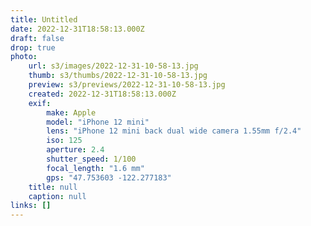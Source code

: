```yaml
---
title: Untitled
date: 2022-12-31T18:58:13.000Z
draft: false
drop: true
photo:
    url: s3/images/2022-12-31-10-58-13.jpg
    thumb: s3/thumbs/2022-12-31-10-58-13.jpg
    preview: s3/previews/2022-12-31-10-58-13.jpg
    created: 2022-12-31T18:58:13.000Z
    exif:
        make: Apple
        model: "iPhone 12 mini"
        lens: "iPhone 12 mini back dual wide camera 1.55mm f/2.4"
        iso: 125
        aperture: 2.4
        shutter_speed: 1/100
        focal_length: "1.6 mm"
        gps: "47.753603 -122.277183"
    title: null
    caption: null
links: []
---
```

